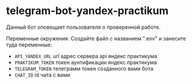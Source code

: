 # telegram-bot-yandex-practikum
Данный бот оповещает пользователя о проверенной работе.


Переменные окружения. Создайте файл с названием ".env" и занесите туда переменные:  
* `API_YANDEX_URL`  url адрес сервера api яндекс практикума
* `PRAKTIKUM_TOKEN` токен аунтификации яндекс.практикума
* `TELEGRAM_TOKEN`  телеграмм токен созданного вами бота
* `CHAT_ID`         id чата с вами


